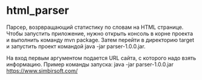 # html_parser
Парсер, возрвращающий статистику по словам на HTML странице. Чтобы запустить приложение, нужно открыть консоль в корне проекта и выполнить команду mvn package. Затем перейти в директорию target и запустить проект командой java -jar parser-1.0.0.jar.

На вход первым аргументом подается URL сайта, с которого надо взять информацию.
Пример команды запуска:
java -jar parser-1.0.0.jar https://www.simbirsoft.com/
